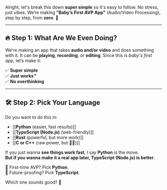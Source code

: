 Alright, let's break this down **super simple** so it's easy to follow. No stress, just vibes. We’re making **"Baby’s First AVP App"** (Audio/Video Processing), step by step, from **zero**. 💪

---

## 🔥 Step 1: What Are We Even Doing?

We're making an app that takes **audio and/or video** and does something with it. It can be **playing**, **recording**, or **editing**. Since this is _baby's first app_, let’s make it:

✅ **Super simple**  
✅ **Just works™**  
✅ **No overthinking**

---

## 🛠 Step 2: Pick Your Language

Do you want to do this in:

- [[**Python** (easier, fast results)]]
- [[**TypeScript (Node.js)** (web-friendly)]]
- [[**Rust** (powerful, but more work)]]
- [[**C or C++** (raw power, but 🧠🔥)]]

If you just wanna **see things work fast**, I say **Python** is the move.  
**But if you wanna make it a real app later, TypeScript (Node.js) is better**.

👶 First-time AVP? Pick **Python**.  
🧠 Future-proofing? Pick **TypeScript**.

Which one sounds good? 🤔


